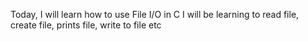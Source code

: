 Today, I will learn how to use File I/O in C
I will be learning to read file, create file, prints file, write to file etc

